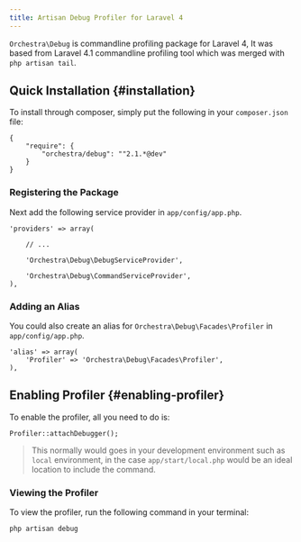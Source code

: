 ```yaml
---
title: Artisan Debug Profiler for Laravel 4
---
```


`Orchestra\Debug` is commandline profiling package for Laravel 4, It was based from Laravel 4.1 commandline profiling tool which was merged with `php artisan tail`.

## Quick Installation {#installation}

To install through composer, simply put the following in your `composer.json` file:

	{
		"require": {
			"orchestra/debug": ""2.1.*@dev"
		}
	}

### Registering the Package

Next add the following service provider in `app/config/app.php`.

	'providers' => array(

		// ...

		'Orchestra\Debug\DebugServiceProvider',

		'Orchestra\Debug\CommandServiceProvider',
	),

### Adding an Alias

You could also create an alias for `Orchestra\Debug\Facades\Profiler` in `app/config/app.php`.

	'alias' => array(
		'Profiler' => 'Orchestra\Debug\Facades\Profiler',
	),

## Enabling Profiler {#enabling-profiler}

To enable the profiler, all you need to do is:

	Profiler::attachDebugger();

> This normally would goes in your development environment such as `local` environment, in the case `app/start/local.php` would be an ideal location to include the command.

### Viewing the Profiler

To view the profiler, run the following command in your terminal:

	php artisan debug
